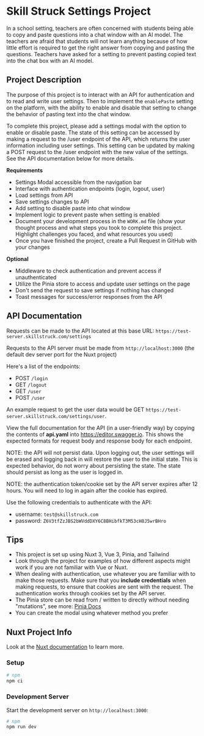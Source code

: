 # Skill Struck Settings Project

In a school setting, teachers are often concerned with students being able to copy and paste questions into a chat window with an AI model. The teachers are afraid that students will not learn anything because of how little effort is required to get the right answer from copying and pasting the questions. Teachers have asked for a setting to prevent pasting copied text into the chat box with an AI model.

## Project Description

The purpose of this project is to interact with an API for authentication and to read and write user settings. Then to implement the `enablePaste` setting on the platform, with the ability to enable and disable that setting to change the behavior of pasting text into the chat window.

To complete this project, please add a settings modal with the option to enable or disable paste. The state of this setting can be accessed by making a request to the /user endpoint of the API, which returns the user information including user settings. This setting can be updated by making a POST request to the /user endpoint with the new value of the settings. See the API documentation below for more details.

**Requirements**

-   Settings Modal accessible from the navigation bar
-   Interface with authentication endpoints (login, logout, user)
-   Load settings from API
-   Save settings changes to API
-   Add setting to disable paste into chat window
-   Implement logic to prevent paste when setting is enabled
-   Document your development process in the `WORK.md` file (show your thought process and what steps you took to complete this project. Highlight challenges you faced, and what resources you used)
-   Once you have finished the project, create a Pull Request in GitHub with your changes

**Optional**

-   Middleware to check authentication and prevent access if unauthenticated
-   Utilize the Pinia store to access and update user settings on the page
-   Don't send the request to save settings if nothing has changed
-   Toast messages for success/error responses from the API

## API Documentation

Requests can be made to the API located at this base URL: `https://test-server.skillstruck.com/settings`

Requests to the API server must be made from `http://localhost:3000` (the default dev server port for the Nuxt project)

Here's a list of the endpoints:

-   POST `/login`
-   GET `/logout`
-   GET `/user`
-   POST `/user`

An example request to get the user data would be GET `https://test-server.skillstruck.com/settings/user`.

View the full documentation for the API (in a user-friendly way) by copying the contents of **api.yaml** into https://editor.swagger.io. This shows the expected formats for request body and response body for each endpoint.

NOTE: the API will not persist data. Upon logging out, the user settings will be erased and logging back in will restore the user to the initial state. This is expected behavior, do not worry about persisting the state. The state should persist as long as the user is logged in.

NOTE: the authentication token/cookie set by the API server expires after 12 hours. You will need to log in again after the cookie has expired.

Use the following credentials to authenticate with the API:

-   username: `test@skillstruck.com`
-   password: `Z6V3tfZzJBS2bWVddDXY6C8BHibfkT3M53cH8J5wrBHro`

## Tips

-   This project is set up using Nuxt 3, Vue 3, Pinia, and Tailwind
-   Look through the project for examples of how different aspects might work if you are not familiar with Vue or Nuxt.
-   When dealing with authentication, use whatever you are familiar with to make those requests. Make sure that you **include credentials** when making requests, to ensure that cookies are sent with the request. The authentication works through cookies set by the API server.
-   The Pinia store can be read from / written to directly without needing "mutations", see more: [Pinia Docs](https://pinia.vuejs.org/ssr/nuxt.html)
-   You can create the modal using whatever method you prefer

## Nuxt Project Info

Look at the [Nuxt documentation](https://nuxt.com/docs/getting-started/introduction) to learn more.

### Setup

```bash
# npm
npm ci
```

### Development Server

Start the development server on `http://localhost:3000`:

```bash
# npm
npm run dev
```
